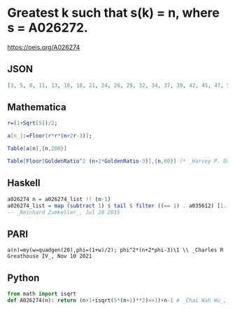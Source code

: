 # Greatest k such that s\(k\) \= n, where s \= A026272\.
https://oeis.org/A026274
## JSON
```JSON
[3, 5, 8, 11, 13, 16, 18, 21, 24, 26, 29, 32, 34, 37, 39, 42, 45, 47, 50, 52, 55, 58, 60, 63, 66, 68, 71, 73, 76, 79, 81, 84, 87, 89, 92, 94, 97, 100, 102, 105, 107, 110, 113, 115, 118, 121, 123, 126, 128, 131, 134, 136, 139, 141, 144]
```
## Mathematica
```Mathematica
r=(1+Sqrt[5])/2;
```
```Mathematica
a[n_]:=Floor[r*r*(n+2r-3)];
```
```Mathematica
Table[a[n],{n,200}]
```
```Mathematica
Table[Floor[GoldenRatio^2 (n+2*GoldenRatio-3)],{n,60}] (* _Harvey P. Dale_, Dec 23 2022 *)
```
## Haskell
```Haskell
a026274 n = a026274_list !! (n-1)
a026274_list = map (subtract 1) $ tail $ filter ((== 1) . a035612) [1..]
-- _Reinhard Zumkeller_, Jul 20 2015
```
## PARI
```PARI
a(n)=my(w=quadgen(20),phi=(1+w)/2); phi^2*(n+2*phi-3)\1 \\ _Charles R Greathouse IV_, Nov 10 2021
```
## Python
```Python
from math import isqrt
def A026274(n): return (n+1+isqrt(5*(n+1)**2)>>1)+n-1 # _Chai Wah Wu_, Aug 17 2022
```
